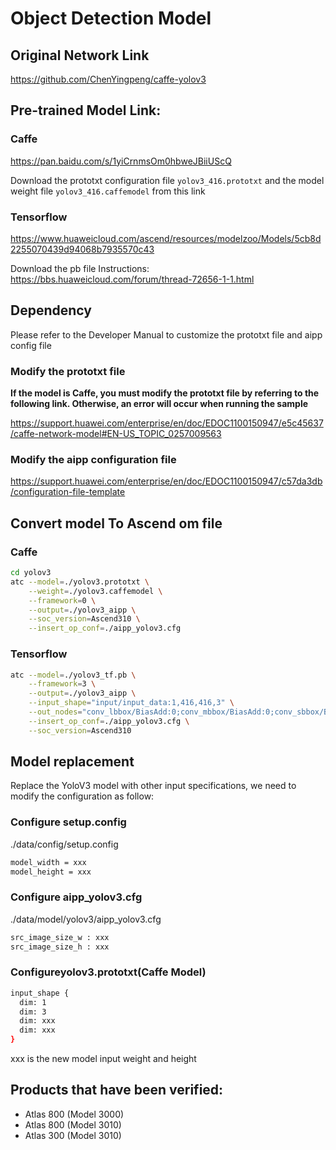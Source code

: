 # Object Detection Model

## Original Network Link

https://github.com/ChenYingpeng/caffe-yolov3

## Pre-trained Model Link:

### Caffe

https://pan.baidu.com/s/1yiCrnmsOm0hbweJBiiUScQ

Download the prototxt configuration file ``yolov3_416.prototxt`` and the model weight file ``yolov3_416.caffemodel`` from this link

### Tensorflow

https://www.huaweicloud.com/ascend/resources/modelzoo/Models/5cb8d2255070439d94068b7935570c43

Download the pb file
Instructions: https://bbs.huaweicloud.com/forum/thread-72656-1-1.html

## Dependency
Please refer to the Developer Manual to customize the prototxt file and aipp config file

### Modify the prototxt file
**If the model is Caffe, you must modify the prototxt file by referring to the following link. Otherwise, an error will occur when running the sample**

https://support.huawei.com/enterprise/en/doc/EDOC1100150947/e5c45637/caffe-network-model#EN-US_TOPIC_0257009563

### Modify the aipp configuration file

https://support.huawei.com/enterprise/en/doc/EDOC1100150947/c57da3db/configuration-file-template

## Convert model To Ascend om file

### Caffe
```bash
cd yolov3
atc --model=./yolov3.prototxt \
    --weight=./yolov3.caffemodel \
    --framework=0 \
    --output=./yolov3_aipp \
    --soc_version=Ascend310 \
    --insert_op_conf=./aipp_yolov3.cfg
```

### Tensorflow
```bash
atc --model=./yolov3_tf.pb \
    --framework=3 \
    --output=./yolov3_aipp \
    --input_shape="input/input_data:1,416,416,3" \
    --out_nodes="conv_lbbox/BiasAdd:0;conv_mbbox/BiasAdd:0;conv_sbbox/BiasAdd:0" \
    --insert_op_conf=./aipp_yolov3.cfg \
    --soc_version=Ascend310
```

## Model replacement

Replace the YoloV3 model with other input specifications, we need to modify the configuration as follow:

### Configure setup.config
./data/config/setup.config
```bash
model_width = xxx
model_height = xxx
```

### Configure aipp_yolov3.cfg
./data/model/yolov3/aipp_yolov3.cfg
```bash
src_image_size_w : xxx
src_image_size_h : xxx
```

### Configureyolov3.prototxt(Caffe Model)
```bash
input_shape {
  dim: 1
  dim: 3
  dim: xxx
  dim: xxx
}
```
xxx is the new model input weight and height

## Products that have been verified:

- Atlas 800 (Model 3000)
- Atlas 800 (Model 3010)
- Atlas 300 (Model 3010)